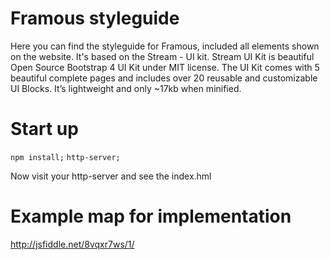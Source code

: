 # Framous styleguide
Here you can find the styleguide for Framous, included all elements shown on the website. 
It's based on the Stream - UI kit.
Stream UI Kit is beautiful Open Source Bootstrap 4 UI Kit under MIT license. The UI Kit comes with 5 beautiful complete pages and includes over 20 reusable and customizable UI Blocks. It’s lightweight and only ~17kb when minified.

# Start up 
`npm install;`
`http-server;`

Now visit your http-server and see the index.hml

# Example map for implementation
http://jsfiddle.net/8vqxr7ws/1/